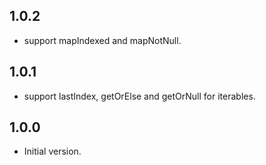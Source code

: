 ## 1.0.2
* support mapIndexed and mapNotNull.

## 1.0.1
* support lastIndex, getOrElse and getOrNull for iterables.

## 1.0.0

- Initial version.

